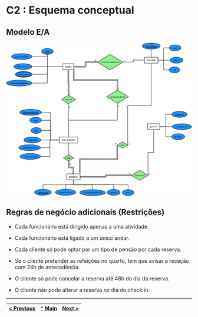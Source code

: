 # C2 : Esquema conceptual

## Modelo E/A

![An alternative description](/doc/rei/images/modelo_ea_hotel_CORRIGIDO.png)   

## Regras de negócio adicionais (Restrições)

- Cada funcionário está dirigido apenas a uma atividade.

- Cada funcionário está ligado a um único andar.

- Cada cliente só pode optar por um tipo de pensão por cada reserva.

- Se o cliente pretender as refeições no quarto, tem que avisar a receção com 24h de antecedência.

- O cliente só pode cancelar a reserva até 48h do dia da reserva.

- O cliente não pode alterar a reserva no dia do check in.

---
[< Previous](rebd01.md) | [^ Main](https://github.com/exemploTrabalho/reportSIBD/) | [Next >](rebd03.md)
:--- | :---: | ---: 

